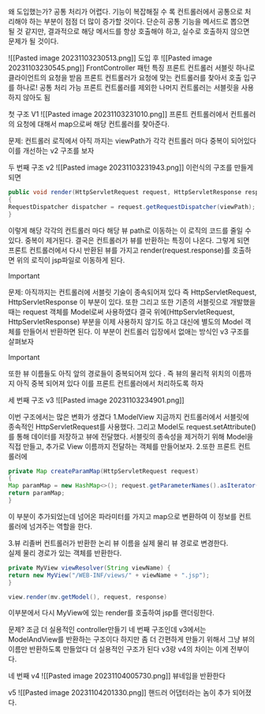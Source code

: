 왜 도입했는가?
공통 처리가 어렵다.
기능이 복잡해질 수 록 컨트롤러에서 공통으로 처리해야 하는 부분이 점점 더 많이 증가할 것이다. 단순히 공통 기능을 메서드로 뽑으면 될 것 같지만, 결과적으로 해당 메서드를 항상 호출해야 하고, 실수로 호출하지 않으면 문제가 될 것이다.

![[Pasted image 20231103230513.png]]
도입 후
![[Pasted image 20231103230545.png]]
FrontController 패턴 특징
프론트 컨트롤러 서블릿 하나로 클라이언트의 요청을 받음 
프론트 컨트롤러가 요청에 맞는 컨트롤러를 찾아서 호출 
입구를 하나로! 
공통 처리 가능
프론트 컨트롤러를 제외한 나머지 컨트롤러는 서블릿을 사용하지 않아도 됨


첫 구조 V1
![[Pasted image 20231103231010.png]]
프론트 컨트롤러에서 컨트롤러의 요청에 대해서 map으로써 해당 컨트롤러를 찾아준다.

문제: 컨트롤러 로직에서 아직 까지는 viewPath가 각각 컨트롤러 마다 중복이 되어있다 이를 개선하는 v2 구조를 보자

두 번째 구조  v2
![[Pasted image 20231103231943.png]]
이런식의 구조를 만들게 되면 

```java
public void render(HttpServletRequest request, HttpServletResponse response) throws ServletException, IOException 
{ 
RequestDispatcher dispatcher = request.getRequestDispatcher(viewPath); dispatcher.forward(request, response);
}
```

이렇게 해당 각각의 컨트롤러 마다 해당 뷰 path로 이동하는 이 로직의 코드를 줄일 수 있다. 중복이 제거된다. 결국은 컨트롤러가 뷰를 반환하는 특징이 나온다. 그렇게 되면 프론트 컨트롤러에서 다시 반환된 뷰를 가지고 render(request.response)를 호출하면 위의 로직이 jsp파일로 이동하게 된다.
>[!important]
문제: 아직까지는 컨트롤러에 서블릿 기술이 종속되어져 있다 즉
HttpServletRequest, HttpServletResponse 이 부분이 있다. 
또한 그리고 또한 기존의 서블릿으로 개발했을 때는 request 객체를 Model로써 사용하였다 결국 위에(HttpServletRequest, HttpServletResponse) 부분을 이제 사용하지 않기도 하고 대신에 별도의 Model 객체를 만들어서 반환하면 된다.  이 부분이 컨트롤러 입장에서 없애는 방식인 v3 구조를 살펴보자 

>[!important]
>또한 뷰 이름들도 아직 앞의 경로들이 중복되어져 있다 . 즉 뷰의 물리적 위치의 이름까지 아직 중복 되어져 있다 이를 프론트 컨트롤러에서 처리하도록 하자 

세 번째 구조 v3
![[Pasted image 20231103234901.png]]


이번 구조에서는 많은 변화가 생겼다 
1.ModelView 
지금까지 컨트롤러에서 서블릿에 종속적인 HttpServletRequest를 사용했다. 그리고 Model도 request.setAttribute() 를 통해 데이터를 저장하고 뷰에 전달했다. 서블릿의 종속성을 제거하기 위해 Model을 직접 만들고, 추가로 View 이름까지 전달하는 객체를 만들어보자.
2.또한 프론트 컨트롤러에

```java
private Map createParamMap(HttpServletRequest request) 
{ 
Map paramMap = new HashMap<>(); request.getParameterNames().asIterator() .forEachRemaining(paramName -> paramMap.put(paramName, request.getParameter(paramName))); 
return paramMap; 
}
```
이 부분이 추가되었는데 넘어온 파라미터를 가지고  map으로 변환하여 이 정보를 컨트롤러에 넘겨주는 역할을 한다.

3.뷰 리졸버 
컨트롤러가 반환한 논리 뷰 이름을 실제 물리 뷰 경로로 변경한다.  
실제 물리 경로가 있는 객체를 반환한다. 


```java
private MyView viewResolver(String viewName) { 
return new MyView("/WEB-INF/views/" + viewName + ".jsp"); 
}
```


```java
view.render(mv.getModel(), request, response)
```
이부분에서 다시 MyView에 있는 render를 호출하여 jsp를 랜더링한다.

문제? 조금 더 실용적인 controller만들기
네 번째 구조인데 v3에서는 ModelAndView를 반환하는 구조이다 하지만 좀 더 간편하게 만들기 위해서 그냥 뷰의 이름만 반환하도록 만들었다 더 실용적인 구조가 된다 v3랑 v4의 차이는 이게 전부이다.

네 번째 v4
![[Pasted image 20231104005730.png]]
뷰네임을 반환한다

v5
![[Pasted image 20231104201330.png]]
핸드러 어댑터라는 놈이 추가 되어졌다.

